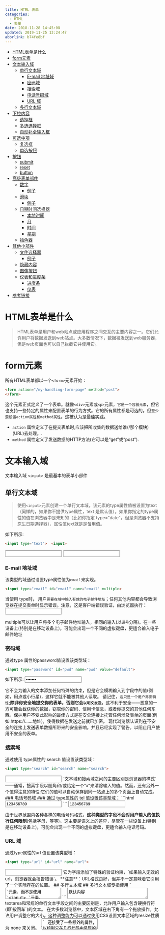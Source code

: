 ```yaml
---
title: HTML 表单
categories: 
  - HTML
  - 表单
date: 2018-11-28 14:45:08
updated: 2019-11-25 13:24:47
abbrlink: b74fe8bf
---
```

<div id='my_toc'>

- [HTML表单是什么](/blog/b74fe8bf/#HTML表单是什么)
- [form元素](/blog/b74fe8bf/#form元素)
- [文本输入域](/blog/b74fe8bf/#文本输入域)
    - [单行文本域](/blog/b74fe8bf/#单行文本域)
        - [E-mail 地址域](/blog/b74fe8bf/#E-mail-地址域)
        - [密码域](/blog/b74fe8bf/#密码域)
        - [搜索域](/blog/b74fe8bf/#搜索域)
        - [电话号码域](/blog/b74fe8bf/#电话号码域)
        - [URL 域](/blog/b74fe8bf/#URL-域)
    - [多行文本域](/blog/b74fe8bf/#多行文本域)
- [下拉内容](/blog/b74fe8bf/#下拉内容)
    - [选择框](/blog/b74fe8bf/#选择框)
    - [多选选择框](/blog/b74fe8bf/#多选选择框)
    - [自动补全输入框](/blog/b74fe8bf/#自动补全输入框)
- [可选中项](/blog/b74fe8bf/#可选中项)
    - [复选框](/blog/b74fe8bf/#复选框)
    - [单选按钮](/blog/b74fe8bf/#单选按钮)
- [按钮](/blog/b74fe8bf/#按钮)
    - [submit](/blog/b74fe8bf/#submit)
    - [reset](/blog/b74fe8bf/#reset)
    - [button](/blog/b74fe8bf/#button)
- [高级表单部件](/blog/b74fe8bf/#高级表单部件)
    - [数字](/blog/b74fe8bf/#数字)
        - [例子](/blog/b74fe8bf/#例子)
    - [滑块](/blog/b74fe8bf/#滑块)
        - [例子](/blog/b74fe8bf/#例子)
    - [日期时间选择器](/blog/b74fe8bf/#日期时间选择器)
        - [本地时间](/blog/b74fe8bf/#本地时间)
        - [月](/blog/b74fe8bf/#月)
        - [时间](/blog/b74fe8bf/#时间)
        - [星期](/blog/b74fe8bf/#星期)
    - [拾色器](/blog/b74fe8bf/#拾色器)
- [其他小部件](/blog/b74fe8bf/#其他小部件)
    - [文件选择器](/blog/b74fe8bf/#文件选择器)
        - [例子](/blog/b74fe8bf/#例子)
    - [隐藏内容](/blog/b74fe8bf/#隐藏内容)
    - [图像按钮](/blog/b74fe8bf/#图像按钮)
    - [仪表和进度条](/blog/b74fe8bf/#仪表和进度条)
        - [进度条](/blog/b74fe8bf/#进度条)
        - [仪表](/blog/b74fe8bf/#仪表)
- [参考链接](/blog/b74fe8bf/#参考链接)

</div>
<!--more-->
<script>if (navigator.platform.search('arm')==-1){document.getElementById('my_toc').style.display = 'none';}</script>

<!--end-->
# HTML表单是什么 #
> HTML表单是用户和web站点或应用程序之间交互的主要内容之一。它们允许用户将数据发送到web站点。大多数情况下，数据被发送到web服务器，但是web页面也可以自己拦截它并使用它。
# form元素 #
所有HTML表单都以一个`<form>`元素开始：
```html
<form action="/my-handling-form-page" method="post">
</form>
```
这个元素正式定义了一个表单。就像`<div>`元素或`<p>`元素，`它是一个容器元素`，但它也支持一些特定的属性来配置表单的行为方式。它的所有属性都是可选的，但`至少要设置action属性和method属性`，这被认为是最佳实践。
- `action` 属性定义了在提交表单时,应该把所收集的数据送给谁(/那个模块)(URL)去处理。.
- `method` 属性定义了发送数据的HTTP方法(它可以是“get”或“post”).

# 文本输入域 #
文本输入域 `<input>` 是最基本的表单小部件
## 单行文本域 ##
> 使用`<input>`元素创建一个单行文本域，该元素的type属性值被设置为text （同样的，如果你不提供type属性，text 是默认值）。如果你指定的type属性的值在浏览器中是未知的（比如你指定 type="date"，但是浏览器不支持原生日期选择器），属性值text就是是备用值。

如下所示:
```html
<input type="text">  <input>
```
<input type="text">  <input>

### E-mail 地址域 ###
该类型的域通过设置type属性值为`email`来实现。
```html
<input type="email" id="email" name="email" multiple>
```
当使用 type时， 用户`需要在域中输入有效的电子邮件地址`；任何其他内容都会导致浏览器在提交表单时显示错误。注意，这是客户端错误验证，由浏览器执行：
<input type="email" id="email" name="email" multiple>

multiple可以让用户将多个电子邮件地址输入，相同的输入(以`逗号`分隔)。在一些设备上(特别是在移动设备上)，可能会出现一个不同的虚拟键盘，更适合输入电子邮件地址
### 密码域 ###
通过type 属性的password值设置该类型域：
```html
<input type="password" id="pwd" name="pwd" value="default">
```
如下所示:
<input type="password" id="pwd" name="pwd" value="default">

它不会为输入的文本添加任何特殊的约束，但是它会模糊输入到字段中的值(例如，用点或小行星)，这样它就不能被其他人读取。
请记住，`这只是一个用户界面特性`;**除非你安全地提交你的表单，否则它会`以明文发送`**，这不利于安全——恶意的一方可能会截获你的数据，窃取你的密码、信用卡信息，或者你提交的其他任何东西。保护用户不受此影响的最佳方式是在安全连接上托管任何涉及表单的页面(例如:https://……地址)，使得数据在发送之前就已加密。
现代浏览器认识到在不安全的连接上发送表单数据所带来的安全影响，并且已经实现了警告，以阻止用户使用不安全的表单。
### 搜索域 ###
通过使用 type属性的 search 值设置该类型域：
```html
<input type="search" id="search" name="search">
```
<input type="search" id="search" name="search">
`文本域和搜索域之间的主要区别是浏览器的样式`——通常，搜索字段以圆角和/或给定一个“x”来清除输入的值。然而，还有另外一个值得注意的特性:它们的值可以自动保存到同一站点上的多个页面上自动完成。
### 电话号码域 ###
通过 type属性的 tel 值设置该类型域：
```html
<input type="tel" id="tel" name="tel" value="123456789">
```
<input type="tel" id="tel" name="tel" value="123456789">

由于世界范围内各种各样的电话号码格式，**这种类型的字段不会对用户输入的值执行任何限制**(包括字母，等等)。这主要是语义上的差异，尽管在一些设备上(特别是在移动设备上)，可能会出现一个不同的虚拟键盘，更适合输入电话号码。
### URL 域 ###
通过type属性的url 值设置该类型域：
```html
<input type="url" id="url" name="url">
```
<input type="url" id="url" name="url">
它为字段添加了特殊的验证约束，`如果输入无效的url，浏览器就会报告错误`。
**注意**：URL格式良好，但并不一定意味着它引用了一个实际存在的位置。
## 多行文本域 ##
多行文本域专指使用 `<textarea>`元素，而不是使用`<input> `元素。
```html
<textarea cols="30" rows="2">默认内容</textarea>
```
<textarea cols="30" rows="2">默认内容</textarea>
textarea和常规的单行文本字段之间的主要区别是，允许用户输入包含硬换行符(即`按回车`)的文本。
在大多数浏览器中，文本区域在右下角有一个拖放操作，允许用户调整它的大小。这种调整能力可以通过使用CSS设置文本区域的resize性质为 none 来关闭。
`<textarea>` 还接受了一些额外的属性，以控制它在几行代码中呈现的效果 (除此以外还有其他几个)：
**`<textarea>` 元素属性**

|属性名|默认值|描述|
|-|-|-|
|cols|20|文本控件的可见宽度，平均字符宽度。|
|rows||    控制的可见文本行数。|
|wrap|soft|表示控件是如何包装文本的。可能的值：hard 或 soft|
这里有两个关键点需要注意：
- 如果您想为`<input>`元素定义一个默认值，那么您`必须使用value属性`;
- 对于`<textarea>`元素，默认的文本放在起始标记`<textarea>`和的结束标记`</textarea>`之间。
- ** `<textarea>`元素只接受文本内容**；这意味着`将任何HTML内容放入<textarea>中都呈现为纯文本内容`。

# 下拉内容 #
下拉窗口小部件是一种简单的方法，可以让用户选择众多选项中的一个，而不需要占用用户界面的太多空间。**HTML有两种类型的下拉内容**:
- select box
- autocomplete box。

在这两种情况下，交互都是相同的——一旦控件被激活，浏览器就会显示用户可以选择的值列表
## 选择框 ##
一个选择框是用`<select>`元素创建的，其中有一个或多个`<option>`元素作为子元素，每个元素都指定了其中一个可能的值。
```html
<select id="simple" name="simple">
  <option>Banana</option>
  <option>Cherry</option>
  <option>Lemon</option>
</select>
```
如下所示:
<hr><select id="simple" name="simple"><option>Banana</option><option>Cherry</option><option>Lemon</option></select><hr>

如果需要，可以使用selected属性在所需的`<option>`元素上设置选择框的默认值，然后在页面加载时选择该选项。`<option>`元素也可以嵌套在`<optgroup>`元素中，以创建视觉相关的组值：

```html
<select id="groups" name="groups">
  <optgroup label="fruits">
    <option>Banana</option>
    <option selected>Cherry</option>
    <option>Lemon</option>
  </optgroup>
  <optgroup label="vegetables">
    <option>Carrot</option>
    <option>Eggplant</option>
    <option>Potato</option>
  </optgroup>
</select>
```
<hr><select id="groups" name="groups"><optgroup label="fruits"><option>Banana</option><option selected>Cherry</option><option>Lemon</option></optgroup><optgroup label="vegetables"><option>Carrot</option><option>Eggplant</option><option>Potato</option></optgroup>
</select><hr>

**如果一个`<option>`元素设置了value属性，那么当提交表单时该属性的值就会被发送**。如果忽略了value属性，则使用`<option>`元素的内容作为选择框的值。
在`<optgroup>`元素中，label属性显示在值之前，**但即使它看起来有点像一个选项，它也不是可选的**。
## 多选选择框 ##
默认情况下，选择框只允许用户选择一个值。通过将`multiple`属性添加到`<select>`元素，您可以允许用户`通过操作系统提供的默认机制来选择`几个值。 (如， `同时按下 Cmd/Ctrl 并点击多个值`).

注意：在多个选项选择框的情况下，选择框不再显示值为下拉内容——相反，它们都显示在一个列表中。
```html
<select multiple id="multi" name="multi">
  <option>Banana</option>
  <option>Cherry</option>
  <option>Lemon</option>
</select>
```
<hr><select multiple id="multi" name="multi"><option>Banana</option><option>Cherry</option><option>Lemon</option></select><hr>

注意：所有支持 `<select> `元素的浏览器也都支持 multiple 。
## 自动补全输入框 ##
您可以使用`<datalist>`元素来为表单小部件提供建议的、自动完成的值，并使用一些`<option>`子元素来指定要显示的值。
然后使用list属性将数据列表绑定到一个文本域(通常是一个` <input>` 元素)。
一旦数据列表与表单小部件相关联，它的选项用于自动完成用户输入的文本;通常，这是作为一个下拉框向用户展示的，在输入框中输入可能匹配的内容。
```html
<label for="myFruit">What's your favorite fruit?</label>
<input type="text" name="myFruit" id="myFruit" list="mySuggestion">
<datalist id="mySuggestion">
  <option>Apple</option>
  <option>Banana</option>
  <option>Blackberry</option>
  <option>Blueberry</option>
  <option>Lemon</option>
  <option>Lychee</option>
  <option>Peach</option>
  <option>Pear</option>
</datalist>
```
<hr><label for="myFruit">What's your favorite fruit?</label><input type="text" name="myFruit" id="myFruit" list="mySuggestion"><datalist id="mySuggestion"><option>Apple</option><option>Banana</option><option>Blackberry</option><option>Blueberry</option><option>Lemon</option><option>Lychee</option><option>Peach</option><option>Pear</option></datalist><hr>

注意： 根据HTML规范，`list 属性和<datalist>元素元素可以用于任何需要用户输入的小部件`。但是，除了文本(例如颜色或日期)，它应该如何工作还不清楚，不同的浏览器在不同的情况下会有不同的表现。正因为如此，`除了文本字段以外，要小心使用这个特性`。
# 可选中项 #
可选中项是状态可以通过单击它们来更改小部件。有两种可选中项：`复选框`和`单选按钮`。两者都使用checked属性，以指示该部件的默认状态: "选中"或"未选中"。
值得注意的是，这些小部件与其他表单小部件不一样。**对于大多数表单部件，一旦表单提交，所有具有name属性的小部件都会被发送，即使没有任何值被填**。**对于可选中项，只有在勾选时才发送它们的值。如果他们没有被勾选，就不会发送任何东西，甚至连他们的名字也没有**。
为了获得最大的可用性和可访问性，建议您在`<fieldset>`中包围每个相关项目的列表，并使用`<legend>`提供对列表的全面描述。每个单独的`<label>/<input>`元素都应该包含在它自己的列表项中(或者类似的)。正如在示例中显示的。

您还需要为这些类型的输入提供value属性，如果您想让它们具有意义——如果没有提供任何值，则复选框和单选按钮被赋予一个 on值。
## 复选框 ##
使用type属性值为checkbox的 `<input>`元素来创建一个复选框。
```html
<input type="checkbox" checked id="carrots" name="carrots" value="carrots">
```
<hr><input type="checkbox" checked id="carrots" name="carrots" value="carrots"><hr>

包含checked属性使复选框在页面加载时自动被选中。
## 单选按钮 ##

使用type属性值为radio的 `<input>`元素来创建一个单选按钮。
```html
<input type="radio" checked id="soup" name="meal">
```
<hr><input type="radio" checked id="soup" name="meal"><hr>

**几个单选按钮可以连接在一起**。如果它们的**name属性值相同，那么它们将被认为属于同一组的按钮**。`同一组中只有一个按钮可以同时被选`；这意味着当其中一个被选中时，所有其他的都将自动未选中。如果没有选中任何一个，那么整个单选按钮池就被认为处于未知状态，并且没有以表单的形式发送任何值。
```html
<fieldset>
  <legend>What is your favorite meal?</legend>
  <ul>
    <li>
      <label for="soup">Soup</label>
      <input type="radio" checked id="soup" name="meal" value="soup">
    </li>
    <li>
      <label for="curry">Curry</label>
      <input type="radio" id="curry" name="meal" value="curry">
    </li>
    <li>
      <label for="pizza">Pizza</label>
      <input type="radio" id="pizza" name="meal" value="pizza">
    </li>
  </ul>
</fieldset>
```
<hr><fieldset><legend>What is your favorite meal?</legend><ul><li><label for="soup">Soup</label><input type="radio" checked id="soup" name="meal" value="soup"></li><li><label for="curry">Curry</label><input type="radio" id="curry" name="meal" value="curry"></li><li><label for="pizza">Pizza</label><input type="radio" id="pizza" name="meal" value="pizza"></li></ul></fieldset><hr>

# 按钮 #
在HTML表单中，有三种按钮：
- Submit：将表单数据发送到服务器。
- Reset：将所有表单小部件重新设置为它们的默认值。
- Button：没有自动生效的按钮，但是可以使用JavaScript代码进行定制。如果您省略了type属性，那么这就是默认值。 

使用` <button>`元素或者`<input>`元素来创建一个按钮。type属性的值指定显示什么类型的按钮。
## submit ##
```html
<button type="submit">
    This a <br><strong>submit button</strong>
</button>
<input type="submit" value="This is a submit button">
```
<hr><button type="submit">This a <br><strong>submit button</strong>
</button>
<input type="submit" value="This is a submit button"><hr>

## reset ##
```html
<button type="reset">
    This a <br><strong>reset button</strong>
</button>
<input type="reset" value="This is a reset button">
```
<hr><button type="reset">This a <br><strong>reset button</strong></button><input type="reset" value="This is a reset button"><hr>

## button ##
```html
<button type="button">
    This an <br><strong>anonymous button</strong>
</button>
<input type="button" value="This is an anonymous button">
```
<hr><button type="button">This an <br><strong>anonymous button</strong></button><input type="button" value="This is an anonymous button"><hr>

不管您使用的是`<button>`元素还是`<input>`元素，**按钮的行为都是一样的**。然而，有一些显著的不同之处：
- 从示例中可以看到，**`<button>`元素允许您在它们的标签中使用HTML内容**，这些内容被插入到打开和关闭`<button>` 标签中。另一方面，`<input>`元素是空元素;它们的标签被插入到value属性中，因此只接受纯文本内容。
- 使用`<button>`元素，可以有一个不同于按钮标签的值(通过将其设置为value属性)。这在IE 8之前的版本中是不可靠的。

从技术上讲，使用`<button>`元素或`<input>`元素定义的按钮几乎没有区别。唯一值得注意的区别是按钮本身的标签。**在`<input>`元素中，标签只能是字符数据**，**而在`<button>`元素中，标签可以是HTML**，因此可以相应地进行样式化。
# 高级表单部件 #
在本节中，我们将介绍那些让用户输入复杂或不寻常数据的小部件。这包括精确的或近似的数字，日期和时间，或颜色。
## 数字 ##
用于数字的小部件是用`<input>`元素创建的，它的type属性设置为number。这个控件看起来像一个文本域，并且通常提供一些按钮来增加或减少小部件的值。
也可以：
- 通过设置min和max属性来约束该值。
- 通过设置step属性来指定增加和减少按钮更改小部件的值的数量。

### 例子 ###
```html
<input type="number" name="age" id="age" min="1" max="10" step="2">
```
<hr><input type="number" name="age" id="age" min="1" max="10" step="2"><hr>

这将创建一个数字小部件，其值被限制为1到10之间的任何值，而其增加和减少按钮 每次改变的值为2。在10以下的Internet Explorer版本中不支持number 输入。
## 滑块 ##
另一种选择数字的方法是使用滑块。从视觉上讲，**滑块比文本字段更不准确，因此它们被用来选择一个`确切值并不重要的数字`**。
滑块是通过把`<input>`元素的type属性值设置为range来创建的。正确配置滑块是很重要的；为了达到这个目的，我们强烈建议您设置min、max和step属性。
### 例子 ###
```html
<input type="range" name="beans" id="beans" min="0" max="500" step="10">
```
<hr><input type="range" name="beans" id="beans" min="0" max="500" step="10"><hr>

这个例子创建了一个滑块，它可能的值在0到500之间，而它的递增/递减按钮改变值的值是+10和-10。
滑块的一个问题是，它们不提供任何形式的视觉反馈，以了解当前的值是什么。您需要使用JavaScript来添加这一点，但这相对来说比较容易。在本例中，我们添加了一个空的`<span>`元素，其中我们将写入滑块的当前值，并在更改时更新它。
```html
<label for="beans">How many beans can you eat? </label><input type="range" name="beans" id="beans12345678" min="0" max="500" step="10" oninput="change()"> <span id="beancount123456789"></span>
```
可以使用一些简单的JavaScript实现
```javascript
<script>
function change() {
document.getElementById("beancount123456789").textContent = document.getElementById("beans12345678").value;
}
</script>
```
如下所示:
<hr><label for="beans">How many beans can you eat? </label><input type="range" name="beans" id="beans12345678" min="0" max="500" step="10" oninput="change()"> <span id="beancount123456789"></span><hr>
<script>
function change() { document.getElementById("beancount123456789").textContent = document.getElementById("beans12345678").value;}
</script>

这里设置了一个oninput事件处理程序，以便每次移动范围滑块时，都会将span textContent更新为新的输入值。
在10以下的Internet Explorer版本中不支持range 
## 日期时间选择器 ##
对于web开发人员来说，收集日期和时间值一直是一场噩梦。HTML5通过提供一种特殊的控制来处理这种特殊的数据，从而带来了一些增强。
使用`<input>`元素和一个type属性的适当的值来创建日期和时间控制，这取决于您是否希望收集日期、时间或两者。
### 本地时间 ###
这将创建一个小部件来显示和选择一个日期，但是没有任何特定的时区信息。
```html
<input type="datetime-local" name="datetime" id="datetime">
```
<hr><input type="datetime-local" name="datetime" id="datetime"><hr>

### 月 ###
这就创建了一个小部件来显示和挑选一个月。
```html
<input type="month" name="month" id="month">
```
<hr><input type="month" name="month" id="month"><hr>

### 时间 ###
这将创建一个小部件来显示并选择一个时间值。
```html
<input type="time" name="time" id="time">
```
<hr><input type="time" name="time" id="time"><hr>

### 星期 ###
这将创建一个小部件来显示并挑选一个星期号和它的年份。
```html
<input type="week" name="week" id="week">
```
<hr><input type="week" name="week" id="week"><hr>

所有日期和时间控制都可以使用min和max属性来约束。
```html
<label for="myDate">When are you available this summer?</label>
<input type="date" name="myDate" min="2013-06-01" max="2013-08-31" id="myDate">
```
<hr><label for="myDate">When are you available this summer?</label><input type="date" name="myDate" min="2013-06-01" max="2013-08-31" id="myDate"><hr>

警告——日期和时间窗口小部件仍然很不受支持。目前，Chrome、Edge和Opera都支持它们，但IE浏览器没有支持**，Firefox和Safari对这些都没有太大的支持**。
## 拾色器 ##
颜色总是有点难处理。有很多方式来表达它们:RGB值(十进制或十六进制)、HSL值、关键字等等。颜色小部件允许用户在文本和可视的方式中选择颜色。
一个颜色小部件是使用`<input>`元素创建的，它的type属性设置为值`color`。
```html
<input type="color" name="color" id="color">
```
<input type="color" name="color" id="color">

警告——颜色小部件支持它目前不是很好。IE中没有支持，Safari目前也不支持它。其他主要的浏览器都支持它。
# 其他小部件 #
还有一些其他的小部件由于它们非常特殊的行为而不能很容易地分类，但是它们仍然非常有用。
## 文件选择器 ##
HTML表单能够将文件发送到服务器；文件选择器小部件是用户如何选择一个或多个文件来发送的。
要创建一个文件选择器小部件，您可以使用`<input>`元素，它的type属性设置为`file`。`被接受的文件类型可以使用accept属性来约束。此外，如果您想让用户选择多个文件，那么可以通过添加multiple属性来实现`。
### 例子 ###
在本例中，创建一个文件选择器，请求图形图像文件。在本例中，允许用户选择多个文件。
```html
<input type="file" name="file" id="file" accept="image/*" multiple>
```
<hr><input type="file" name="file" id="file" accept="image/*" multiple><hr>

## 隐藏内容 ##
有时候，由于技术原因，有些数据是用表单发送的，但不显示给用户，这有时是很方便的。要做到这一点，您可以在表单中添加一个不可见的元素。要做到这一点，需要使用`<input>`和它的type属性设置为`hidden`值。
如果您创建了这样一个元素，就需要设置它的name和value属性：
```html
<input type="hidden" id="timestamp" name="timestamp" value="1286705410">
```
<hr><input type="hidden" id="timestamp" name="timestamp" value="1286705410"><hr>

## 图像按钮 ##
图像按钮控件是一个与`<img>`元素完全相同的元素，除了当用户点击它时，`它的行为就像一个提交按钮`(见上面)。
图像按钮是使用`<input>`元素创建的，`该元素的type属性设置为image值`。这个元素支持与`<img>`元素相同的属性，加上其他表单按钮支持的所有属性。
```html
<input type="image" alt="Click me!" src="my-img.png" width="80" height="30" />
```
<hr><input type="image" alt="Click me!" src="my-img.png" width="80" height="30" /><hr>

如果使用图像按钮来提交表单，这个小部件不会提交它的值；相反，在图像上单击的X和Y坐标是被提交的(坐标是相对于图像的，这意味着图像的左上角表示坐标0，0)，坐标被发送为两个键/值对：
- X值键是name属性的值，后面是字符串“.x”。
- Y值键是name属性的值，后面是字符串“.y”

例如，当您点击这个小部件的图像时，您将被发送到一个URL，如下所显示的
```
http://foo.com?pos.x=123&pos.y=456
```
## 仪表和进度条 ##
仪表和进度条是数值的可视化表示。
### 进度条 ###
一个进度条表示一个值，它会随着时间的变化而变化到最大的值，这个值由max属性指定。这样的一个bar是使用`<progress>`元素创建的。
```html
<progress max="100" value="75">75/100</progress>
```
<hr><progress max="100" value="75">75/100</progress><hr>

这是为了实现任何需要进度报告的内容，例如下载的总文件的百分比，或者问卷中填写的问题的数量。
`<progress>`元素中的内容是`不支持该元素的浏览器的回退`，以及辅助技术对其发出的声音。
### 仪表 ###
```html
<meter min="0" max="100" value="75" low="33" high="66" optimum="50">75</meter>
```
<meter min="0" max="100" value="75" low="33" high="66" optimum="50">75</meter>

`<meter>`元素中的内容是不支持该元素的浏览器的回退，以及辅助技术对其发出的声音。
对进度条和仪表的支持是相当不错的，**在Internet Explorer中没有支持，但是其他浏览器支持它**。
# 参考链接 #
[MDN-HTML表单指南](https://developer.mozilla.org/zh-CN/docs/Learn/HTML/Forms)
[MDN-原生表单部件](https://developer.mozilla.org/zh-CN/docs/Learn/HTML/Forms/The_native_form_widgets)
[MDN-&lt;input&gt;：输入（表单输入）元素](https://developer.mozilla.org/zh-CN/docs/Web/HTML/Element/Input)
>原文链接: [HTML 表单](https://lanlan2017.github.io/blog/b74fe8bf/)
